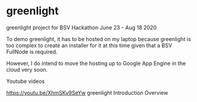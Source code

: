 # greenlight
greenlight project for BSV Hackathon June 23 - Aug 18  2020

To demo greenlight, it has to be hosted on my laptop because greenlight is too complex to create an installer for it at this time given that a BSV FullNode is required.

However, I do intend to move the hosting up to Google App Engine in the cloud very soon.

Youtube videos

https://youtu.be/XhmSKv9SeYw greenlight Introduction Overview
